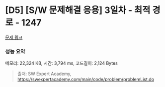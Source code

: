 # [D5] [S/W 문제해결 응용] 3일차 - 최적 경로 - 1247 

[문제 링크](https://swexpertacademy.com/main/code/problem/problemDetail.do?contestProbId=AV15OZ4qAPICFAYD) 

### 성능 요약

메모리: 22,324 KB, 시간: 3,794 ms, 코드길이: 2,124 Bytes



> 출처: SW Expert Academy, https://swexpertacademy.com/main/code/problem/problemList.do